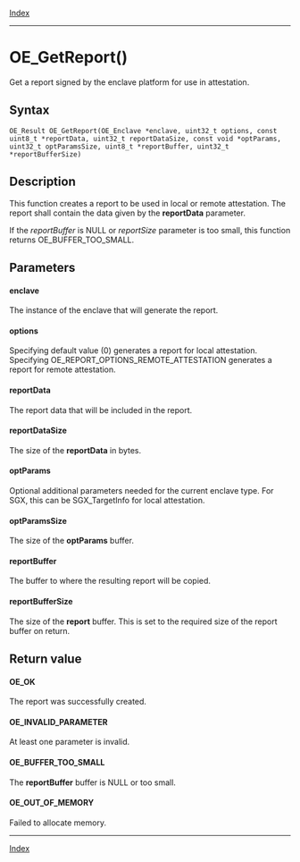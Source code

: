 [Index](index.md)

---
# OE_GetReport()

Get a report signed by the enclave platform for use in attestation.

## Syntax

    OE_Result OE_GetReport(OE_Enclave *enclave, uint32_t options, const uint8_t *reportData, uint32_t reportDataSize, const void *optParams, uint32_t optParamsSize, uint8_t *reportBuffer, uint32_t *reportBufferSize)
## Description 

This function creates a report to be used in local or remote attestation. The report shall contain the data given by the **reportData** parameter.

If the *reportBuffer* is NULL or *reportSize* parameter is too small, this function returns OE_BUFFER_TOO_SMALL.



## Parameters

#### enclave

The instance of the enclave that will generate the report.

#### options

Specifying default value (0) generates a report for local attestation. Specifying OE_REPORT_OPTIONS_REMOTE_ATTESTATION generates a report for remote attestation.

#### reportData

The report data that will be included in the report.

#### reportDataSize

The size of the **reportData** in bytes.

#### optParams

Optional additional parameters needed for the current enclave type. For SGX, this can be SGX_TargetInfo for local attestation.

#### optParamsSize

The size of the **optParams** buffer.

#### reportBuffer

The buffer to where the resulting report will be copied.

#### reportBufferSize

The size of the **report** buffer. This is set to the required size of the report buffer on return.

## Return value

#### OE_OK

The report was successfully created.

#### OE_INVALID_PARAMETER

At least one parameter is invalid.

#### OE_BUFFER_TOO_SMALL

The **reportBuffer** buffer is NULL or too small.

#### OE_OUT_OF_MEMORY

Failed to allocate memory.

---
[Index](index.md)

